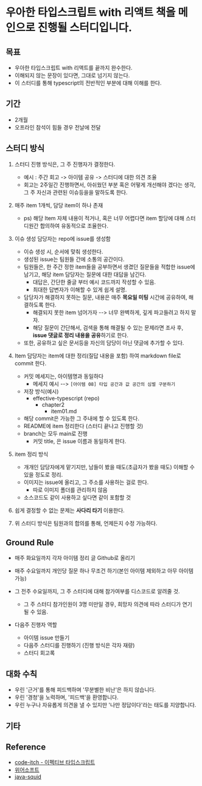 # 우아한 타입스크립트 with 리액트 책을 메인으로 진행될 스터디입니다.

## 목표

- 우아한 타입스크립트 with 리액트를 끝까지 완수한다.
- 이해되지 않는 문장이 있다면, 그대로 넘기지 않는다.
- 이 스터디를 통해 typescript의 전반적인 부분에 대해 이해를 한다.

## 기간
- 2개월
- 오프라인 참석이 힘들 경우 전날에 전달

## 스터디 방식

1. 스터디 진행 방식은, 그 주 진행자가 결정한다.
   - 예시 : 주간 회고 -> 아이템 공유 -> 스터디에 대한 의견 조율
   - 회고는 2주일간 진행하면서, 아쉬웠던 부분 혹은 어떻게 개선해야 겠다는 생각, 그 주 자신과 관련된 이슈등을을 말하도록 한다.

2. 매주 item 1개씩, 담당 item이 하나 존재
   - ps) 해당 Item 자체 내용이 적거나, 혹은 너무 어렵다면 item 할당에 대해 스터디원간 합의하여 유동적으로 조율한다.

3. 이슈 생성 담당자는 repo에 issue를 생성함
   - 이슈 생성 시, 순서에 맞춰 생성한다.
   - 생성된 issue는 팀원들 간에 소통의 공간이다.
   - 팀원들은, 한 주간 정한 item들을 공부하면서 생겼던 질문들을 적합한 issue에 남기고, 해당 item 담당자는 질문에 대한 대답을 남긴다.
     - 대답은, 간단한 줄글 부터 예시 코드까지 작성할 수 있음.
     - 최대한 답변자가 이해할 수 있게 쉽게 설명.
   - 담당자가 해결하지 못하는 질문, 내용은 매주 **목요일 미팅** 시간에 공유하여, 해결하도록 한다.
     - 해결되지 못한 item 넘어가자 --> 너무 완벽하게, 깊게 파고들려고 하지 말자.
     - 해당 질문이 간단해서, 검색을 통해 해결될 수 있는 문제라면 조사 후, **issue 댓글로 정리 내용을 공유**하기로 한다.
   - 또한, 공유하고 싶은 문서등을 자신의 담당이 아닌 댓글에 추가할 수 있다.
 
4. Item 담당자는 item에 대한 정리(질답 내용을 포함) 하여 markdown file로 commit 한다.
   - 커밋 메세지는, 아이템명과 동일하다 
     - 메세지 예시 --> `[아이템 08] 타입 공간과 값 공간의 심벌 구분하기`
   - 저장 방식(예시)
     - effective-typescript (repo)
       - chapter2
         - item01.md
   - 해당 commit은 가능한 그 주내에 할 수 있도록 한다.
   - README에 item 정리한다 (스터디 끝나고 진행할 것)
   - branch는 모두 main로 진행
     - 커밋 title, 은 issue 이름과 동일하게 한다.

5. item 정리 방식
   - 개개인 담당자에게 맡기지만, 남들이 봤을 때도(초급자가 봤을 때도) 이해할 수 있을 정도로 정리.
   - 이미지는 issue에 올리고, 그 주소를 사용하는 걸로 한다.
     - 따로 이미지 폴더를 관리하지 않음
   - 소스코드도 같이 사용하고 싶다면 같이 포함할 것

6. 쉽게 결정할 수 없는 문제는 **사다리 타기** 이용한다.

7. 위 스터디 방식은 팀원과의 합의를 통해, 언제든지 수정 가능하다.

## Ground Rule
- 매주 화요일까지 각자 아이템 정리 글 Github로 올리기
- 매주 수요일까지 개인당 질문 하나 무조건 하기(본인 아이템 제외하고 아무 아이템 가능)
- 그 전주 수요일까지, 그 주 스터디에 대해 참가여부를 디스코드로 알려줄 것.
  - 그 주 스터디 참가인원이 3명 미만일 경우, 희망자 의견에 따라 스터디가 연기 될 수 있음.

- 다음주 진행자 역할
  - 아이템 issue 만들기 
  - 다음주 스터디를 진행하기 (진행 방식은 각자 재량)
  - 스터디 회고록

## 대화 수칙

- 우린 '근거'를 통해 피드백하며 '무분별한 비난'은 하지 않습니다. 
- 우린 '경청'을 노력하며, '피드백'을 환영합니다. 
- 우린 누구나 자유롭게 의견을 낼 수 있지만 '나만 정답이다'라는 태도를 지양합니다. 
 

## 기타

## Reference
- [code-itch - 이펙티브 타입스크립트](https://github.com/code-itch/effective-typescript)
- [위어소프트](https://github.com/WeareSoft)
- [java-squid](https://github.com/java-squid/effective-java)
